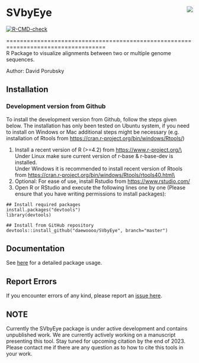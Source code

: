 # SVbyEye <img src="man/figures/SVbyEye_online.png" align="right"/>

<!-- badges: start -->
[![R-CMD-check](https://github.com/daewoooo/SVbyEye/actions/workflows/R-CMD-check.yaml/badge.svg)](https://github.com/daewoooo/SVbyEye/actions/workflows/R-CMD-check.yaml)
<!-- badges: end -->

===================================================================================\
R Package to visualize alignments between two or multiple genome sequences.

Author: David Porubsky

## Installation

### Development version from Github
To install the development version from Github, follow the steps given below. The installation has only been tested on Ubuntu system, if you need to install on Windows or Mac additional steps might be necessary (e.g. installation of Rtools from https://cran.r-project.org/bin/windows/Rtools/)

1. Install a recent version of R (>=4.2) from https://www.r-project.org/\
   Under Linux make sure current version of r-base & r-base-dev is installed.\
   Under Windows it is recommended to install recent version of Rtools from https://cran.r-project.org/bin/windows/Rtools/rtools40.html\
2. Optional: For ease of use, install Rstudio from https://www.rstudio.com/
3. Open R or RStudio and execute the following lines one by one (Please ensure that you have writing permissions to install packages):

```{r}
## Install required packages
install.packages("devtools")
library(devtools)

## Install from GitHub repository
devtools::install_github("daewoooo/SVbyEye", branch="master")
```	  

## Documentation
See [here](https://htmlpreview.github.io/?https://github.com/daewoooo/SVbyEye/blob/master/man/doc/SVbyEye.html) for a detailed package usage.
	
## Report Errors
If you encounter errors of any kind, please report an [issue here](https://github.com/daewoooo/SVbyEye/issues/new).

## NOTE
Currently the SVbyEye package is under active development and contains unpublished work. We are currently actively working on a manuscript presenting this tool. Stay tuned for upcoming citation by the end of 2023. Please contact me if there are any question as to how to cite this tools in your work. 

